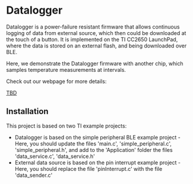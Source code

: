 # Datalogger

Datalogger is a power-failure resistant firmware that allows continuous logging of data from external source, which then could be downloaded at the touch of a button. It is implemented on the TI CC2650 LaunchPad, where the data is stored on an external flash, and being downloaded over BLE. 

Here, we demonstrate the Datalogger firmware with another chip, which samples temperature measurements at intervals.

Check out our webpage for more details:

[TBD](https://www.google.com)



## Installation
This project is based on two TI example projects:
* Datalogger is based on the simple peripheral BLE example project - Here, you should update the files 'main.c', 'simple_peripheral.c', 'simple_peripheral.h', and add to the 'Application' folder the files 'data_service.c', 'data_service.h'
* External data source is based on the pin interrupt example project - Here, you should replace the file 'pinInterrupt.c' with the file 'data_sender.c'
